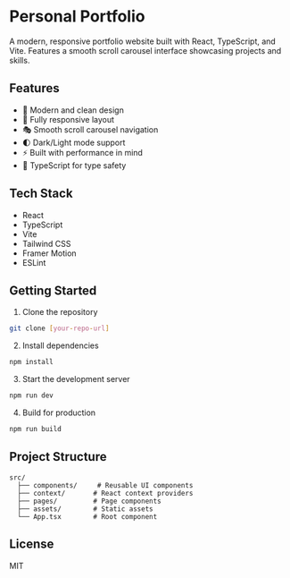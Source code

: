 # Personal Portfolio

A modern, responsive portfolio website built with React, TypeScript, and Vite. Features a smooth scroll carousel interface showcasing projects and skills.

## Features

- 🎨 Modern and clean design
- 📱 Fully responsive layout
- 🎭 Smooth scroll carousel navigation
- 🌓 Dark/Light mode support
- ⚡ Built with performance in mind
- 🎯 TypeScript for type safety

## Tech Stack

- React
- TypeScript
- Vite
- Tailwind CSS
- Framer Motion
- ESLint

## Getting Started

1. Clone the repository
```bash
git clone [your-repo-url]
```

2. Install dependencies
```bash
npm install
```

3. Start the development server
```bash
npm run dev
```

4. Build for production
```bash
npm run build
```

## Project Structure

```
src/
  ├── components/     # Reusable UI components
  ├── context/       # React context providers
  ├── pages/         # Page components
  ├── assets/        # Static assets
  └── App.tsx        # Root component
```

## License

MIT
